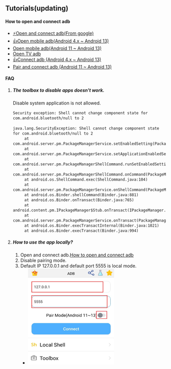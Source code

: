 ## Tutorials(updating)
#### How to open and connect adb
- [⚡Open and connect adb(From google)](https://developer.android.com/studio/command-line/adb)
- [👍Open mobile adb(Android 4.x ~ Android 13)](./openMobileADB4x_13.md)
- [Open mobile adb(Android 11 ~ Android 13)](./openMobileADB11_13.md)
- [Open TV adb](./openTVADB.md)
- [👍Connect adb (Android 4.x ~ Android 13)](./connectADB4x_13.md)
- [Pair and connect adb (Android 11 ~ Android 13)](./connectADB11_13.md)


#### FAQ
1. ##### The toolbox to disable apps doesn't work.

   Disable system application is not allowed.
   ```
   Security exception: Shell cannot change component state for com.android.bluetooth/null to 2

   java.lang.SecurityException: Shell cannot change component state for com.android.bluetooth/null to 2
        at com.android.server.pm.PackageManagerService.setEnabledSetting(PackageManagerService.java:21420)
        at com.android.server.pm.PackageManagerService.setApplicationEnabledSetting(PackageManagerService.java:21305)
        at com.android.server.pm.PackageManagerShellCommand.runSetEnabledSetting(PackageManagerShellCommand.java:1826)
        at com.android.server.pm.PackageManagerShellCommand.onCommand(PackageManagerShellCommand.java:212)
        at android.os.ShellCommand.exec(ShellCommand.java:104)
        at com.android.server.pm.PackageManagerService.onShellCommand(PackageManagerService.java:21884)
        at android.os.Binder.shellCommand(Binder.java:881)
        at android.os.Binder.onTransact(Binder.java:765)
        at android.content.pm.IPackageManager$Stub.onTransact(IPackageManager.java:4892)
        at com.android.server.pm.PackageManagerService.onTransact(PackageManagerService.java:4010)
        at android.os.Binder.execTransactInternal(Binder.java:1021)
        at android.os.Binder.execTransact(Binder.java:994)
   ```

2. ##### How to use the app locally?
   1. Open and connect adb.[How to open and connect adb](./md/tutorials.md)
   2. Disable pairing mode.
   3. Default IP 127.0.0.1 and default port 5555 is local mode.
      - <img src="./../image/connectADB4x_13/1.jpeg" width="270" height="300">
